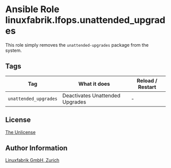 # Ansible Role linuxfabrik.lfops.unattended_upgrades

This role simply removes the `unattended-upgrades` package from the system.


## Tags

| Tag                   | What it does                              | Reload / Restart |
| ---                   | ------------                              | ---------------- |
| `unattended_upgrades` | Deactivates Unattended Upgrades | - |


## License

[The Unlicense](https://unlicense.org/)


## Author Information

[Linuxfabrik GmbH, Zurich](https://www.linuxfabrik.ch)
